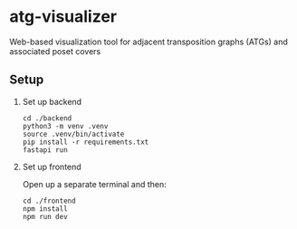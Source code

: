 # atg-visualizer

Web-based visualization tool for adjacent transposition graphs (ATGs) and associated poset covers

## Setup

1. Set up backend

   ```shell
   cd ./backend
   python3 -m venv .venv
   source .venv/bin/activate
   pip install -r requirements.txt
   fastapi run
   ```

2. Set up frontend

   Open up a separate terminal and then:

   ```shell
   cd ./frontend
   npm install
   npm run dev
   ```
